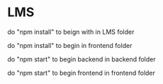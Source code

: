 # LMS



do "npm install" to beign with in LMS folder

do "npm install" to begin in frontend folder

do "npm start" to begin backend in backend folder

do "npm start" to begin frontend in frontend folder


